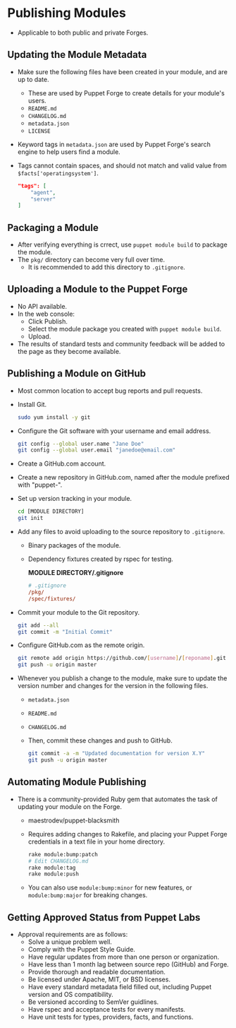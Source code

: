 # Publishing Modules

- Applicable to both public and private Forges.

## Updating the Module Metadata

- Make sure the following files have been created in your module, and are up to date.
  - These are used by Puppet Forge to create details for your module's users.
  - `README.md`
  - `CHANGELOG.md`
  - `metadata.json`
  - `LICENSE`
- Keyword tags in `metadata.json` are used by Puppet Forge's search engine to help users find a module.
- Tags cannot contain spaces, and should not match and valid value from `$facts['operatingsystem']`.

  ```json
  "tags": [
      "agent",
      "server"
  ]
  ```

## Packaging a Module

- After verifying everything is crrect, use `puppet module build` to package the module.
- The `pkg/` directory can become very full over time.
  - It is recommended to add this directory to `.gitignore`.

## Uploading a Module to the Puppet Forge

- No API available.
- In the web console:
  - Click Publish.
  - Select the module package you created with `puppet module build`.
  - Upload.
- The results of standard tests and community feedback will be added to the page as they become available.

## Publishing a Module on GitHub

- Most common location to accept bug reports and pull requests.
- Install Git.

  ```bash
  sudo yum install -y git
  ```

- Configure the Git software with your username and email address.

  ```bash
  git config --global user.name "Jane Doe"
  git config --global user.email "janedoe@email.com"
  ```

- Create a GitHub.com account.
- Create a new repository in GitHub.com, named after the module prefixed with "puppet-".
- Set up version tracking in your module.

  ```bash
  cd [MODULE DIRECTORY]
  git init
  ```

- Add any files to avoid uploading to the source repository to `.gitignore`.
  - Binary packages of the module.
  - Dependency fixtures created by rspec for testing.

    **MODULE DIRECTORY/.gitignore**

    ```ini
    # .gitignore
    /pkg/
    /spec/fixtures/
    ```

- Commit your module to the Git repository.

  ```bash
  git add --all
  git commit -m "Initial Commit"
  ```

- Configure GitHub.com as the remote origin.

  ```bash
  git remote add origin https://github.com/[username]/[reponame].git
  git push -u origin master
  ```

- Whenever you publish a change to the module, make sure to update the version number and changes for the version in the following files.
  - `metadata.json`
  - `README.md`
  - `CHANGELOG.md`
  - Then, commit these changes and push to GitHub.

    ```bash
    git commit -a -m "Updated documentation for version X.Y"
    git push -u origin master
    ```

## Automating Module Publishing

- There is a community-provided Ruby gem that automates the task of updating your module on the Forge.
  - maestrodev/puppet-blacksmith
  - Requires adding changes to Rakefile, and placing your Puppet Forge credentials in a text file in your home directory.

    ```bash
    rake module:bump:patch
    # Edit CHANGELOG.md
    rake module:tag
    rake module:push
    ```

  - You can also use `module:bump:minor` for new features, or `module:bump:major` for breaking changes.

## Getting Approved Status from Puppet Labs

- Approval requirements are as follows:
  - Solve a unique problem well.
  - Comply with the Puppet Style Guide.
  - Have regular updates from more than one person or organization.
  - Have less than 1 month lag between source repo (GitHub) and Forge.
  - Provide thorough and readable documentation.
  - Be licensed under Apache, MIT, or BSD licenses.
  - Have every standard metadata field filled out, including Puppet version and OS compatibility.
  - Be versioned according to SemVer guidlines.
  - Have rspec and acceptance tests for every manifests.
  - Have unit tests for types, providers, facts, and functions.